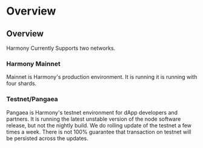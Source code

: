 # Overview

## Overview

Harmony Currently Supports two networks.

### Harmony Mainnet

Mainnet is Harmony's production environment. It is running it is running with four shards.

### Testnet/Pangaea

Pangaea is Harmony's testnet environment for dApp developers and partners. It is running the latest unstable version of the node software release, but not the nightly build. We do rolling update of the testnet a few times a week. There is not 100% guarantee that transaction on testnet will be persisted across the updates.

